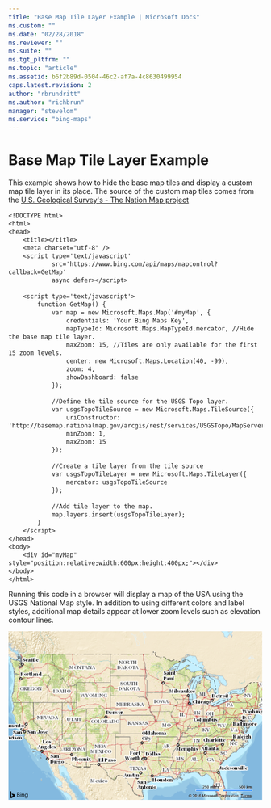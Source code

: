 ```yaml
---
title: "Base Map Tile Layer Example | Microsoft Docs"
ms.custom: ""
ms.date: "02/28/2018"
ms.reviewer: ""
ms.suite: ""
ms.tgt_pltfrm: ""
ms.topic: "article"
ms.assetid: b6f2b89d-0504-46c2-af7a-4c8630499954
caps.latest.revision: 2
author: "rbrundritt"
ms.author: "richbrun"
manager: "stevelom"
ms.service: "bing-maps"
---
```

# Base Map Tile Layer Example
This example shows how to hide the base map tiles and display a custom map tile layer in its place. The source of the custom map tiles comes from the [ U.S. Geological Survey's - The Nation Map project](https://viewer.nationalmap.gov/help/HowTo.htm)

```
<!DOCTYPE html>
<html>
<head>
    <title></title>
    <meta charset="utf-8" />
    <script type='text/javascript'
            src='https://www.bing.com/api/maps/mapcontrol?callback=GetMap'
            async defer></script>

    <script type='text/javascript'>
        function GetMap() {
            var map = new Microsoft.Maps.Map('#myMap', {
                credentials: 'Your Bing Maps Key',
                mapTypeId: Microsoft.Maps.MapTypeId.mercator, //Hide the base map tile layer.
                maxZoom: 15, //Tiles are only available for the first 15 zoom levels.
                center: new Microsoft.Maps.Location(40, -99),
                zoom: 4,
                showDashboard: false 
            });

            //Define the tile source for the USGS Topo layer.
            var usgsTopoTileSource = new Microsoft.Maps.TileSource({
                uriConstructor: 'http://basemap.nationalmap.gov/arcgis/rest/services/USGSTopo/MapServer/tile/{zoom}/{y}/{x}',
                minZoom: 1,
                maxZoom: 15
            });

            //Create a tile layer from the tile source
            var usgsTopoTileLayer = new Microsoft.Maps.TileLayer({
                mercator: usgsTopoTileSource
            });

            //Add tile layer to the map.
            map.layers.insert(usgsTopoTileLayer);
        }
    </script>
</head>
<body>
    <div id="myMap" style="position:relative;width:600px;height:400px;"></div>
</body>
</html>
```

Running this code in a browser will display a map of the USA using the USGS National Map style. In addition to using different colors and label styles, additional map details appear at lower zoom levels such as elevation contour lines.

![BMV8_TileLayer_BaseMercator](../../media/bmv8-tilelayer-basemercator.PNG)
